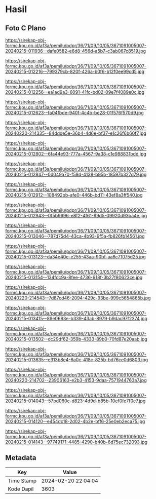 # Hasil

## Foto C Plano

https://sirekap-obj-formc.kpu.go.id/af3a/pemilu/pdpr/36/71/09/10/05/3671091005007-20240215-011936--dafe0582-e6d8-456d-a5b7-c3ab067c8519.jpg

https://sirekap-obj-formc.kpu.go.id/af3a/pemilu/pdpr/36/71/09/10/05/3671091005007-20240215-012216--799379cb-820f-426a-b0f6-b12f0ee99cd5.jpg

https://sirekap-obj-formc.kpu.go.id/af3a/pemilu/pdpr/36/71/09/10/05/3671091005007-20240215-012256--ea1ad9a3-6091-41fc-bd02-09e7f4089e0c.jpg

https://sirekap-obj-formc.kpu.go.id/af3a/pemilu/pdpr/36/71/09/10/05/3671091005007-20240215-012623--fa04fbde-940f-4c4b-be28-01f576f570d9.jpg

https://sirekap-obj-formc.kpu.go.id/af3a/pemilu/pdpr/36/71/09/10/05/3671091005007-20240220-214335--84ddde5e-36b4-4d6e-bf37-e1c26f6b60f7.jpg

https://sirekap-obj-formc.kpu.go.id/af3a/pemilu/pdpr/36/71/09/10/05/3671091005007-20240215-012802--6fa44e93-777a-4567-9a38-c1e988831bdd.jpg

https://sirekap-obj-formc.kpu.go.id/af3a/pemilu/pdpr/36/71/09/10/05/3671091005007-20240215-012847--0d049a70-f58d-4138-b95b-18597b327d79.jpg

https://sirekap-obj-formc.kpu.go.id/af3a/pemilu/pdpr/36/71/09/10/05/3671091005007-20240215-012912--108492bb-afe0-446b-bd11-43ef8a3ff540.jpg

https://sirekap-obj-formc.kpu.go.id/af3a/pemilu/pdpr/36/71/09/10/05/3671091005007-20240215-012943--0f5b9696-e8f2-4f61-99d5-09920d93ba4e.jpg

https://sirekap-obj-formc.kpu.go.id/af3a/pemilu/pdpr/36/71/09/10/05/3671091005007-20240215-013046--787d75d4-43ca-4b93-9f5a-fb826fb14561.jpg

https://sirekap-obj-formc.kpu.go.id/af3a/pemilu/pdpr/36/71/09/10/05/3671091005007-20240215-013123--da34e40e-e255-43aa-90bf-aa8c71075d25.jpg

https://sirekap-obj-formc.kpu.go.id/af3a/pemilu/pdpr/36/71/09/10/05/3671091005007-20240215-013154--134fdc9a-8fee-4736-918f-3b27f80623ce.jpg

https://sirekap-obj-formc.kpu.go.id/af3a/pemilu/pdpr/36/71/09/10/05/3671091005007-20240220-214543--7d87cd46-2094-429c-93be-999c5654865b.jpg

https://sirekap-obj-formc.kpu.go.id/af3a/pemilu/pdpr/36/71/09/10/05/3671091005007-20240215-013415--89e0693e-b339-43ab-8979-b9dac97f2374.jpg

https://sirekap-obj-formc.kpu.go.id/af3a/pemilu/pdpr/36/71/09/10/05/3671091005007-20240215-013502--dc29df62-359b-4333-89b0-70fd87e20aab.jpg

https://sirekap-obj-formc.kpu.go.id/af3a/pemilu/pdpr/36/71/09/10/05/3671091005007-20240215-013635--e313b8e4-6a0c-418c-825b-bd76ce0d6803.jpg

https://sirekap-obj-formc.kpu.go.id/af3a/pemilu/pdpr/36/71/09/10/05/3671091005007-20240220-214702--23906163-e2b3-4153-9daa-7571944763a7.jpg

https://sirekap-obj-formc.kpu.go.id/af3a/pemilu/pdpr/36/71/09/10/05/3671091005007-20240215-014043--57bd060c-d823-4d9d-b85b-10ef0fe7f0e7.jpg

https://sirekap-obj-formc.kpu.go.id/af3a/pemilu/pdpr/36/71/09/10/05/3671091005007-20240215-014120--e454dc18-2d02-4b2e-bff6-25e0eb2eca75.jpg

https://sirekap-obj-formc.kpu.go.id/af3a/pemilu/pdpr/36/71/09/10/05/3671091005007-20240215-014143--97749171-4485-4290-b40b-6d75ec732093.jpg


## Metadata

| Key        | Value               |
| ---------- | ------------------- |
| Time Stamp | 2024-02-20 22:04:04 |
| Kode Dapil | 3603                |



